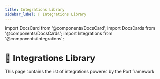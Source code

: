```yaml
---
title: Integrations Library
sidebar_label: 📝 Integrations Library
---
```


import DocsCard from '@components/DocsCard';
import DocsCards from '@components/DocsCards';
import Integrations from '@components/Integrations';

# 📝 Integrations Library

This page contains the list of integrations powered by the Port framework

<Integrations />
